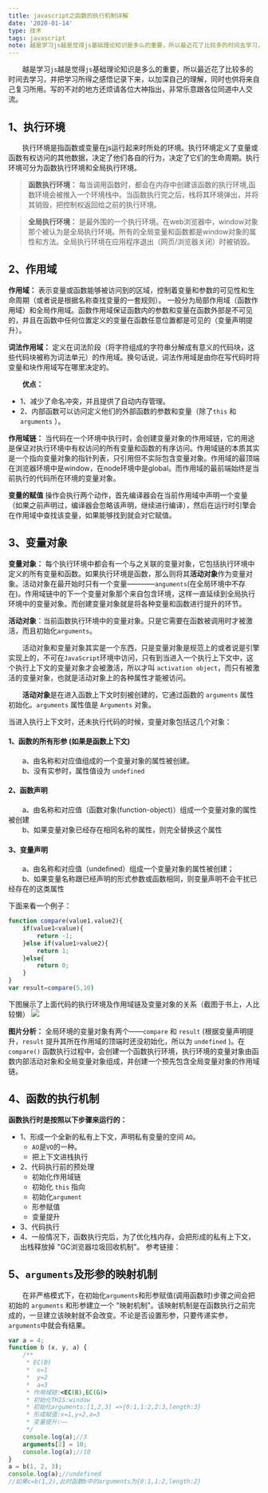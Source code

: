 ```yaml
---
title: javascript之函数的执行机制详解
date: '2020-01-14'
type: 技术
tags: javascript
note: 越是学习js越是觉得js基础理论知识是多么的重要，所以最近花了比较多的时间去学习，并把学习所得之感悟记录下来，以加深自己的理解，同时也供将来自己复习所用。写的不对的地方还烦请各位大神指出，非常乐意跟各位同道中人交流。
---
```

&#8195;&#8195;越是学习`js`越是觉得`js`基础理论知识是多么的重要，所以最近花了比较多的时间去学习，并把学习所得之感悟记录下来，以加深自己的理解，同时也供将来自己复习所用。写的不对的地方还烦请各位大神指出，非常乐意跟各位同道中人交流。

## 1、执行环境
&#8195;&#8195;执行环境是指函数或变量在js运行起来时所处的环境。执行环境定义了变量或函数有权访问的其他数据，决定了他们各自的行为，决定了它们的生命周期。执行环境可分为函数执行环境和全局执行环境。

> **函数执行环境：** 每当调用函数时，都会在内存中创建该函数的执行环境,函数环境会被推入一个环境栈中。当函数执行完之后，栈将其环境弹出，并将其销毁，把控制权返回给之前的执行环境。 

> **全局执行环境：** 是最外围的一个执行环境。在web浏览器中，window对象那个被认为是全局执行环境。所有的全局变量和函数都是window对象的属性和方法。全局执行环境在应用程序退出（网页/浏览器关闭）时被销毁。

## 2、作用域

**作用域：** 表示变量或函数能够被访问到的区域，控制着变量和参数的可见性和生命周期（或者说是根据名称查找变量的一套规则）。  一般分为局部作用域（函数作用域）和全局作用域。函数作用域保证函数内的参数和变量在函数外部是不可见的，并且在函数中任何位置定义的变量在函数任意位置都是可见的（变量声明提升）。    

**词法作用域：** 定义在词法阶段（将字符组成的字符串分解成有意义的代码块，这些代码块被称为词法单元）的作用域。换句话说，词法作用域是由你在写代码时将变量和块作用域写在哪里决定的。

&#8195;&#8195;**优点：**  
+ 1、减少了命名冲突，并且提供了自动内存管理。     
+ 2、内部函数可以访问定义他们的外部函数的参数和变量（除了`this` 和 `arguments` ）。  

**作用域链：** 当代码在一个环境中执行时，会创建变量对象的作用域链，它的用途是保证对执行环境中有权访问的所有变量和函数的有序访问。作用域链的本质其实是一个指向变量对象的指针列表，只引用但不实际包含变量对象。作用域的最顶端在浏览器环境中是window，在node环境中是global。而作用域的最前端始终是当前执行的代码所在环境的变量对象。

**变量的赋值** 操作会执行两个动作，首先编译器会在当前作用域中声明一个变量（如果之前声明过，编译器会忽略该声明，继续进行编译），然后在运行时引擎会在作用域中查找该变量，如果能够找到就会对它赋值。

## 3、变量对象

**变量对象：** 每个执行环境中都会有一个与之关联的变量对象，它包括执行环境中定义的所有变量和函数。如果执行环境是函数，那么则将其**活动对象**作为变量对象。活动对象在最开始时只有一个变量————`anguments`(在全局环境中不存在)。作用域链中的下一个变量对象那个来自包含环境，这样一直延续到全局执行环境中的变量对象。而创建变量对象就是将各种变量和函数进行提升的环节。    

**活动对象**：当前函数执行环境中的变量对象。只是它需要在函数被调用时才被激活，而且初始化`arguments`。 

&#8195;&#8195;活动对象和变量对象其实是一个东西，只是变量对象是规范上的或者说是引擎实现上的，不可在`JavaScript`环境中访问，只有到当进入一个执行上下文中，这个执行上下文的变量对象才会被激活，所以才叫 `activation object`，而只有被激活的变量对象，也就是活动对象上的各种属性才能被访问。 

&#8195;&#8195;**活动对象**是在进入函数上下文时刻被创建的，它通过函数的 `arguments` 属性初始化。`arguments` 属性值是 `Arguments` 对象。  

当进入执行上下文时，还未执行代码的时候，变量对象包括这几个对象：
#### **1、函数的所有形参 (如果是函数上下文)**

&#8195;&#8195;a、由名称和对应值组成的一个变量对象的属性被创建。     
&#8195;&#8195;b、没有实参时，属性值设为 `undefined`
#### **2、函数声明**

&#8195;&#8195;a、由名称和对应值（函数对象(function-object)）组成一个变量对象的属性被创建    
&#8195;&#8195;b、如果变量对象已经存在相同名称的属性，则完全替换这个属性
#### **3、变量声明**

&#8195;&#8195;a、由名称和对应值（undefined）组成一个变量对象的属性被创建；  
&#8195;&#8195;b、如果变量名称跟已经声明的形式参数或函数相同，则变量声明不会干扰已经存在的这类属性

下面来看一个例子：

```javascript          
function compare(value1,value2){
    if(value1<value){
        return -1;
    }else if(value1>value2){
        return 1;
    }else{
        return 0;
    }
}
var result=compare(5,10)
```

下图展示了上面代码的执行环境及作用域链及变量对象的关系（截图于书上，人比较懒）
![](https://user-gold-cdn.xitu.io/2019/4/10/16a07b01f8c55341?w=1044&h=425&f=png&s=64730)

**图片分析：** 全局环境的变量对象有两个——`compare` 和 `result` (根据变量声明提升，`result` 提升其所在作用域的顶端时还没初始化，所以为 `undefined` )。在`compare()` 函数执行过程中，会创建一个函数执行环境，执行环境的变量对象由函数内部活动对象和全局变量对象组成，并创建一个预先包含全局变量对象的作用域链。
## 4、函数的执行机制
**函数执行时是按照以下步骤来运行的：**
+ 1、形成一个全新的私有上下文，声明私有变量的空间 `AO`。
    + `AO`是`VO`的一种。
    + 把上下文进栈执行
+ 2、代码执行前的预处理
    + 初始化作用域链
    + 初始化 `this` 指向
    + 初始化`argument`
    + 形参赋值
    + 变量提升
+ 3、代码执行
+ 4、一般情况下，函数执行完后，为了优化栈内存，会把形成的私有上下文，出栈释放掉 "GC浏览器垃圾回收机制"。
参考链接：

## 5、`arguments`及形参的映射机制
&#8195;&#8195;在非严格模式下，在初始化`arguments`和形参赋值(调用函数时)步骤之间会把初始的 `arguments` 和形参建立一个 "映射机制"。该映射机制是在函数执行之前完成的，一旦建立该映射就不会改变。不论是否设置形参，只要传递实参，`arguments`中就会有结果。
```js
var a = 4;
function b (x, y, a) {
    /**
     * EC(B)
     *  x=1
     *  y=2
     *  a=3
     * 作用域链:<EC(B),EC(G)>
     * 初始化THIS:window
     * 初始化arguments:[1,2,3] =>{0:1,1:2,2:3,length:3}
     * 形成赋值:x=1,y=2,a=3
     * 变量提升:——
     */
    console.log(a);//3
    arguments[2] = 10;
    console.log(a);//10
}
a = b(1, 2, 3);
console.log(a);//undefined
//如果c=b(1,2),此时函数b中的arguments为{0:1,1:2,length:2}
```

<Valine></Valine>